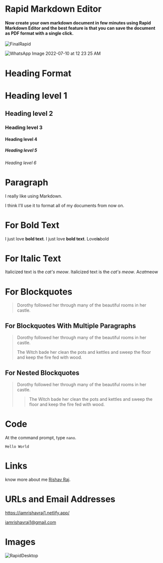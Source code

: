 # Rapid Markdown Editor

#### Now create your own markdown document in few minutes using Rapid Markdown Editor and the best feature is that you can save the document as PDF format with a single click.

![FinalRapid](https://user-images.githubusercontent.com/62508858/178119135-72299511-2eb7-4c33-93f1-bf9d77f81ee1.png)

![WhatsApp Image 2022-07-10 at 12 23 25 AM](https://user-images.githubusercontent.com/62508858/178119246-a6a22cf6-78cf-448a-aef1-e27f4fe9aaaa.jpeg)

# Heading Format

<!--

# Heading level 1

## Heading level 2

### Heading level 3

#### Heading level 4

##### Heading level 5

###### Heading level 6

-->

# Heading level 1

## Heading level 2

### Heading level 3

#### Heading level 4

##### Heading level 5

###### Heading level 6

# Paragraph

<!--
I really like using Markdown.

I think I'll use it to format all of my documents from now on.
 -->

I really like using Markdown.

I think I'll use it to format all of my documents from now on.

# For Bold Text

<!--

I just love **bold text**.
I just love **bold text**.
Love**is**bold

-->

I just love **bold text**.
I just love **bold text**.
Love**is**bold

# For Italic Text

<!--

Italicized text is the _cat's meow_.
Italicized text is the _cat's meow_.
A*cat*meow

-->

Italicized text is the _cat's meow_.
Italicized text is the _cat's meow_.
A*cat*meow

# For Blockquotes

<!--

 > Dorothy followed her through many of the beautiful rooms in her castle.

-->

> Dorothy followed her through many of the beautiful rooms in her castle.

## For Blockquotes With Multiple Paragraphs

<!--
> Dorothy followed her through many of the beautiful rooms in her castle.
>
> The Witch bade her clean the pots and kettles and sweep the floor and keep the fire fed with wood.
-->

> Dorothy followed her through many of the beautiful rooms in her castle.
>
> The Witch bade her clean the pots and kettles and sweep the floor and keep the fire fed with wood.

## For Nested Blockquotes

<!--
> Dorothy followed her through many of the beautiful rooms in her castle.
>
> > The Witch bade her clean the pots and kettles and sweep the floor and keep the fire fed with wood.
 -->

> Dorothy followed her through many of the beautiful rooms in her castle.
>
> > The Witch bade her clean the pots and kettles and sweep the floor and keep the fire fed with wood.

# Code

<!--
At the command prompt, type `nano`.

```
Hello World

```
-->

At the command prompt, type `nano`.

```
Hello World
```

# Links

<!--

know more about me [Rishav Raj](https://iamrishavraj1.netlify.app/).

-->

know more about me [Rishav Raj](https://iamrishavraj1.netlify.app/).

# URLs and Email Addresses

<!--
<https://iamrishavraj1.netlify.app/>
<iamrishavraj1@gmail.com>
-->

<https://iamrishavraj1.netlify.app/>

<iamrishavraj1@gmail.com>

# Images

<!--

![RapidDesktop](https://user-images.githubusercontent.com/62508858/178118822-e32e4715-503b-447b-9995-f94bc6bf2ad3.png)

-->

![RapidDesktop](https://user-images.githubusercontent.com/62508858/178118822-e32e4715-503b-447b-9995-f94bc6bf2ad3.png)
